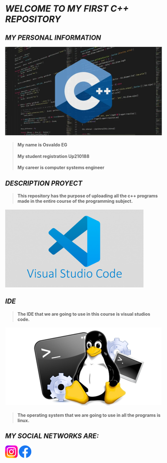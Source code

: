 # *WELCOME TO MY FIRST C++ REPOSITORY*
 
 ## ***MY PERSONAL INFORMATION***
 
 
 ![Portada](https://github.com/Up210188/Up210188_cpp/blob/main/imagenes/Lenguaje-C-1024x576.webp)
> #### My name is Osvaldo EG
> #### My student registration Up210188
> #### My career is computer systems engineer

 


## ***DESCRIPTION PROYECT***
> #### This repository has the purpose of uploading all the c++ programs made in the entire course of the programming subject.

<img alt="IDE" height="250" src="https://github.com/Up210188/Up210188_cpp/blob/main/imagenes/visual-studio-code-1170x658.png"/>

## ***IDE***
> #### The IDE that we are going to use in this course is visual studios code.

<img alt="SO" height="250" src="https://github.com/Up210188/Up210188_cpp/blob/main/imagenes/Los-comandos-de-Linux-mas-importantes-para-principiantes_phixr.jpg"/>

> #### The operating system that we are going to use in all the programs is linux.


## ***MY SOCIAL NETWORKS ARE:***

[<img alt="text_alt" width="40px" src="https://github.com/Up210188/Up210188_cpp/blob/main/imagenes/Instagram_logo_2022.svg" />](https://instagram.com/osvaldo_69eg?igshid=YmMyMTA2M2Y=)
[<img alt="text_alt" width="40px" src="https://github.com/Up210188/Up210188_cpp/blob/main/imagenes/fb_icon_325x325.png" />](https://www.facebook.com/profile.php?id=100009909870279)


